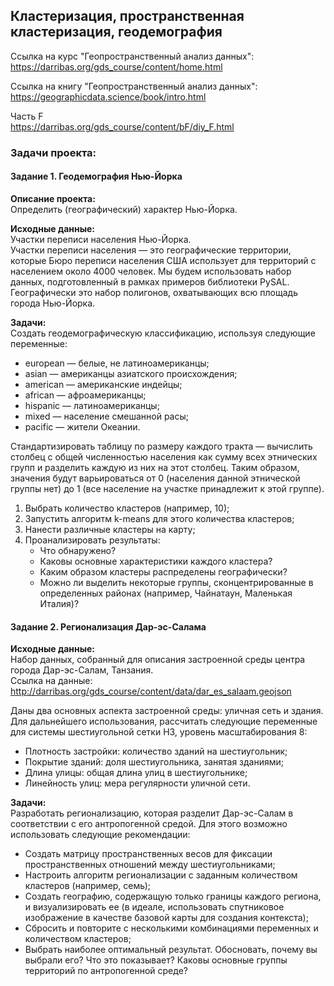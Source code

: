 ## Кластеризация, пространственная кластеризация, геодемография

Ссылка на курс "Геопространственный анализ данных":\
https://darribas.org/gds_course/content/home.html

Ссылка на книгу "Геопространственный анализ данных":\
https://geographicdata.science/book/intro.html

Часть F\
https://darribas.org/gds_course/content/bF/diy_F.html

### Задачи проекта:
#### Задание 1. Геодемография Нью-Йорка

**Описание проекта:**\
Определить (географический) характер Нью-Йорка.

**Исходные данные:**\
Участки переписи населения Нью-Йорка.\
Участки переписи населения — это географические территории, которые Бюро переписи населения США использует для территорий с населением около 4000 человек. Мы будем использовать набор данных, подготовленный в рамках примеров библиотеки PySAL. Географически это набор полигонов, охватывающих всю площадь города Нью-Йорка.

**Задачи:**\
Создать геодемографическую классификацию, используя следующие переменные:
*   european — белые, не латиноамериканцы;
*   asian — американцы азиатского происхождения;
*   american — американские индейцы;
*   african — афроамериканцы;
*   hispanic — латиноамериканцы;
*   mixed — население смешанной расы;
*   pacific — жители Океании.

Стандартизировать таблицу по размеру каждого тракта — вычислить столбец с общей численностью населения как сумму всех этнических групп и разделить каждую из них на этот столбец. Таким образом, значения будут варьироваться от 0 (населения данной этнической группы нет) до 1 (все население на участке принадлежит к этой группе).

1.   Выбрать количество кластеров (например, 10);
2.   Запустить алгоритм k-means для этого количества кластеров;
3.   Нанести различные кластеры на карту;
4.   Проанализировать результаты:
      *   Что обнаружено?
      *   Каковы основные характеристики каждого кластера?
      *   Каким образом кластеры распределены географически?
      *   Можно ли выделить некоторые группы, сконцентрированные в определенных районах (например, Чайнатаун, Маленькая Италия)?

#### Задание 2. Регионализация Дар-эс-Салама
**Исходные данные:**\
Набор данных, собранный для описания застроенной среды центра города Дар-эс-Салам, Танзания.\
Ссылка на данные:\
http://darribas.org/gds_course/content/data/dar_es_salaam.geojson

Даны два основных аспекта застроенной среды: уличная сеть и здания.
Для дальнейшего использования, рассчитать следующие переменные для системы шестиугольной сетки H3, уровень масштабирования 8:
*   Плотность застройки: количество зданий на шестиугольник;
*   Покрытие зданий: доля шестиугольника, занятая зданиями;
*   Длина улицы: общая длина улиц в шестиугольнике;
*   Линейность улиц: мера регулярности уличной сети.

**Задачи:**\
Разработать регионализацию, которая разделит Дар-эс-Салам в соответствии с его антропогенной средой. Для этого возможно использовать следующие рекомендации:
*   Создать матрицу пространственных весов для фиксации пространственных отношений между шестиугольниками;
*   Настроить алгоритм регионализации с заданным количеством кластеров (например, семь);
*   Создать географию, содержащую только границы каждого региона, и визуализировать ее (в идеале, использовать спутниковое изображение в качестве базовой карты для создания контекста);
*   Сбросить и повторите с несколькими комбинациями переменных и количеством кластеров;
*   Выбрать наиболее оптимальный результат. Обосновать, почему вы выбрали его? Что это показывает? Каковы основные группы территорий по антропогенной среде?
